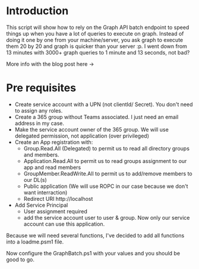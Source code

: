 ﻿
# Introduction

This script will show how to rely on the Graph API batch endpoint to speed things up when you have a lot of queries to execute on graph.
Instead of doing it one by one from your machine/server, you ask graph to execute them 20 by 20 and graph is quicker than your server :p.
I went down from 13 minutes with 3000+ graph queries to 1 minute and 13 seconds, not bad?

More info with the blog post here ->

# Pre requisites

* Create service account with a UPN (not clientId/ Secret). You don't need to assign any roles.
* Create a 365 group without Teams associated. I just need an email address in my case.
* Make the service account owner of the 365 group. We will use delegated permission, not application (over privileged)
* Create an App registration with:
    - Group.Read.All (Delegated) to  permit us to read all directory groups and members. 
    - Application.Read.All to permit us to read groups assignment to our app and read members
    - GroupMember.ReadWrite.All to permit us to add/remove members to our DL(s)
    - Public application (We will use ROPC in our case because we don't want interraction)
    - Redirect URI http://localhost
* Add Service Principal
    - User assignment required
    - add the service account user to user & group. Now only our service account can use this application.


Because we will need several functions, I've decided to add all functions into a loadme.psm1 file.

Now configure the GraphBatch.ps1 with your values and you should be good to go.